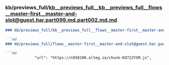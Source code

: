 ### kb/previews_full/kb__previews_full__kb__previews_full__flows__master-first__master-and-slot@guest.har.part099.md.part002.md.md

```md
### kb/previews_full/kb__previews_full__flows__master-first__master-and-slot@guest.har.part099.md.part002.md

```md
### kb/previews_full/flows__master-first__master-and-slot@guest.har.part099.md (part 002)

```md
             "url": "https://n958200.alteg.io/chunk-KO722YSM.js",
   
```

```

```

```
